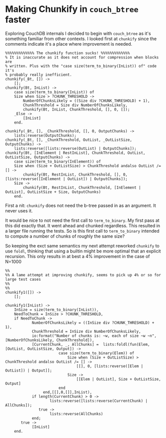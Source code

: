 Making Chunkify in `couch_btree` faster
==

Exploring CouchDB internals I decided to begin with `couch_btree` as it's something familiar from other contexts. I looked first at `chunkify` since the comments indicate it's a place where improvement is needed.

    %%%%%%%%%%%%% The chunkify function sucks! %%%%%%%%%%%%% 
    % It is inaccurate as it does not account for compression when blocks are
    % written. Plus with the "case size(term_to_binary(InList)) of" code it's
    % probably really inefficient.
    chunkify(_Bt, []) ->
        [];
    chunkify(Bt, InList) ->
        case size(term_to_binary(InList)) of
        Size when Size > ?CHUNK_THRESHOLD ->
            NumberOfChunksLikely = ((Size div ?CHUNK_THRESHOLD) + 1),
            ChunkThreshold = Size div NumberOfChunksLikely,
            chunkify(Bt, InList, ChunkThreshold, [], 0, []);
        _Else ->
            [InList]
        end.

    chunkify(_Bt, [], _ChunkThreshold, [], 0, OutputChunks) ->
        lists:reverse(OutputChunks);
    chunkify(_Bt, [], _ChunkThreshold, OutList, _OutListSize, OutputChunks) ->      
        lists:reverse([lists:reverse(OutList) | OutputChunks]);
    chunkify(Bt, [InElement | RestInList], ChunkThreshold, OutList, OutListSize, OutputChunks) ->
        case size(term_to_binary(InElement)) of
        Size when (Size + OutListSize) > ChunkThreshold andalso OutList /= [] ->
            chunkify(Bt, RestInList, ChunkThreshold, [], 0, [lists:reverse([InElement | OutList]) | OutputChunks]);
        Size ->
            chunkify(Bt, RestInList, ChunkThreshold, [InElement | OutList], OutListSize + Size, OutputChunks)
        end.

First a nit: `chunkify` does not need the b-tree passed in as an argument. It never uses it.  

It would be nice to not need the first call to `term_to_binary`. My first pass at this did exactly that. It went ahead and chunked regardless. This resulted in a larger file running the tests. So is this first call to `term_to_binary` intended to compute a number of chunks of roughly the same size?

So keeping the exct same semantics my next attempt reworked `chunkify` to use `foldl`, thinking that using a builtin might be more optimal that an explicit recursion. This only results in at best a 4% improvement in the case of N=1000 

    %%
    %% A lame attempt at improving chunkify, seems to pick up 4% or so for large test cases
    %% 
    %%
    chunkify1([]) ->
        [];

    chunkify1(InList) ->
        InSize = size(term_to_binary(InList)),
        NeedToChunk = InSize > ?CHUNK_THRESHOLD,
        if NeedToChunk ->
                NumberOfChunksLikely = ((InSize div ?CHUNK_THRESHOLD) + 1),
                ChunkThreshold = InSize div NumberOfChunksLikely,
                io:format("Number of chunks is: ~w, each of size ~w ~n",[NumberOfChunksLikely, ChunkThreshold]),
                [CurrentChunk, _, AllChunks] =  lists:foldl(fun(Elem, [OutList, OutListSize, Output]) ->
                            case size(term_to_binary(Elem)) of
                                Size when (Size + OutListSize) > ChunkThreshold andalso OutList /= [] ->
                                    [[], 0, [lists:reverse([Elem | OutList]) | Output]]; 
                                Size ->
                                    [[Elem | OutList], Size + OutListSize, Output]
                            end
                     end,[[],0,[]],InList),
                if length(CurrentChunk) > 0 ->
                        lists:reverse([lists:reverse(CurrentChunk) | AllChunks]);
                   true ->
                        lists:reverse(AllChunks)
                end;
           true ->
                [InList]
        end.
